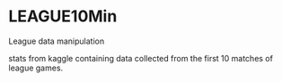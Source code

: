 # LEAGUE10Min
League data manipulation

stats from kaggle containing data collected from the first 10 matches of league games.
